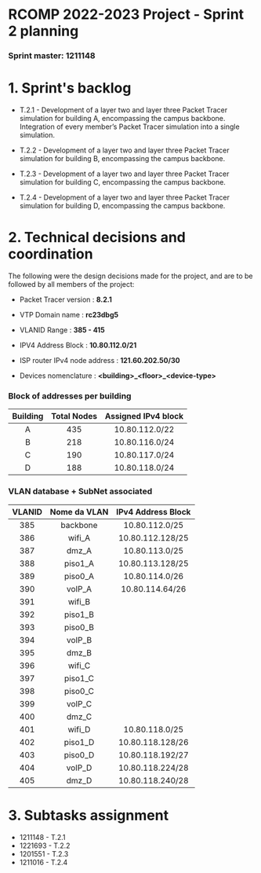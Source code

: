 RCOMP 2022-2023 Project - Sprint 2 planning
===========================================
### Sprint master: 1211148 ###

# 1. Sprint's backlog #

* T.2.1 - Development of a layer two and layer three Packet Tracer
  simulation for building A, encompassing the campus backbone.
  Integration of every member’s Packet Tracer simulation into
  a single simulation.


* T.2.2 - Development of a layer two and layer three Packet Tracer
  simulation for building B, encompassing the campus backbone.

* T.2.3 - Development of a layer two and layer three Packet Tracer
  simulation for building C, encompassing the campus backbone.


* T.2.4 - Development of a layer two and layer three Packet Tracer
  simulation for building D, encompassing the campus backbone.


# 2. Technical decisions and coordination #

The following were the design decisions made for the project, and are to be followed by all members of the project:

* Packet Tracer version : **8.2.1**
* VTP Domain name : **rc23dbg5**
* VLANID Range : **385 - 415**
* IPV4 Address Block : **10.80.112.0/21**
* ISP router IPv4 node address : **121.60.202.50/30**

* Devices nomenclature : **<building\>\_<floor\>\_<device-type\>**

### Block of addresses per building ###

| Building | Total Nodes | Assigned IPv4 block |
|:--------:|:-----------:|:-------------------:|
|    A     |     435     |   10.80.112.0/22    |
|    B     |     218     |   10.80.116.0/24    |
|    C     |     190     |   10.80.117.0/24    |
|    D     |     188     |   10.80.118.0/24    |


### VLAN database + SubNet associated ###

| VLANID | Nome da VLAN | IPv4 Address Block |
|:------:|:------------:|:------------------:|
|  385   |   backbone   |   10.80.112.0/25   |
|  386   |    wifi_A    |  10.80.112.128/25  |
|  387   |    dmz_A     |   10.80.113.0/25   |
|  388   |   piso1_A    |  10.80.113.128/25  |
|  389   |   piso0_A    |   10.80.114.0/26   |
|  390   |    voIP_A    |  10.80.114.64/26   |
|  391   |    wifi_B    |                    |
|  392   |   piso1_B    |                    |
|  393   |   piso0_B    |                    |
|  394   |    voIP_B    |                    |
|  395   |    dmz_B     |                    |
|  396   |    wifi_C    |                    |
|  397   |   piso1_C    |                    |
|  398   |   piso0_C    |                    |
|  399   |    voIP_C    |                    |
|  400   |    dmz_C     |                    |
|  401   |    wifi_D    |   10.80.118.0/25   |
|  402   |   piso1_D    |  10.80.118.128/26  |
|  403   |   piso0_D    |  10.80.118.192/27  |
|  404   |    voIP_D    |  10.80.118.224/28  |
|  405   |    dmz_D     |  10.80.118.240/28  |



# 3. Subtasks assignment #

* 1211148 - T.2.1
* 1221693 - T.2.2
* 1201551 - T.2.3
* 1211016 - T.2.4